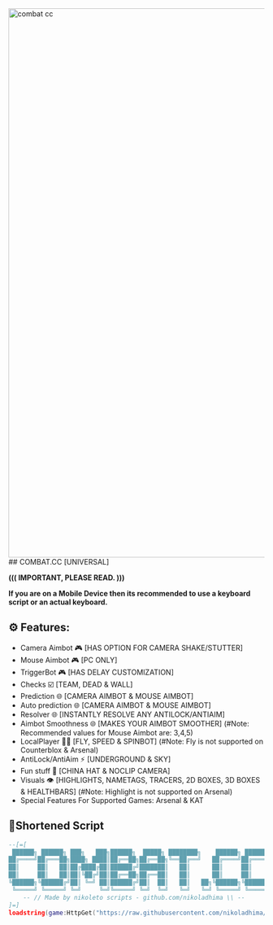 <img width="2030" height="1080" alt="combat cc" src="https://github.com/user-attachments/assets/e51d4ab6-eb16-4d39-8009-5355b6078553"/>
## COMBAT.CC [UNIVERSAL]

**((( IMPORTANT, PLEASE READ. )))**

**If you are on a Mobile Device then its recommended to use a keyboard script or an actual keyboard.**

## ⚙️ Features:
- Camera Aimbot 🎮 [HAS OPTION FOR CAMERA SHAKE/STUTTER]
- Mouse Aimbot 🎮 [PC ONLY]
- TriggerBot 🎮 [HAS DELAY CUSTOMIZATION]
- Checks ☑️ [TEAM, DEAD & WALL]
- Prediction 🌐 [CAMERA AIMBOT & MOUSE AIMBOT]
- Auto prediction 🌐 [CAMERA AIMBOT & MOUSE AIMBOT]
- Resolver 🌐 [INSTANTLY RESOLVE ANY ANTILOCK/ANTIAIM]
- Aimbot Smoothness 🌐 [MAKES YOUR AIMBOT SMOOTHER] (#Note: Recommended values for Mouse Aimbot are: 3,4,5)
- LocalPlayer 🏃‍♂️ [FLY, SPEED & SPINBOT] (#Note: Fly is not supported on Counterblox & Arsenal)
- AntiLock/AntiAim ⚡ [UNDERGROUND & SKY]
- Fun stuff 👾 [CHINA HAT & NOCLIP CAMERA]
- Visuals 👁️ [HIGHLIGHTS, NAMETAGS, TRACERS, 2D BOXES, 3D BOXES & HEALTHBARS] (#Note: Highlight is not supported on Arsenal)
- Special Features For Supported Games: Arsenal & KAT

## 🔌Shortened Script
```lua
--[=[
 ██████╗ ██████╗ ███╗   ███╗██████╗  █████╗ ████████╗    ██████╗ ██████╗
██╔════╝██╔═══██╗████╗ ████║██╔══██╗██╔══██╗╚══██╔══╝   ██╔════╝██╔════╝
██║     ██║   ██║██╔████╔██║██████╔╝███████║   ██║      ██║     ██║     
██║     ██║   ██║██║╚██╔╝██║██╔══██╗██╔══██║   ██║      ██║     ██║     
╚██████╗╚██████╔╝██║ ╚═╝ ██║██████╔╝██║  ██║   ██║   ██╗╚██████╗╚██████╗
 ╚═════╝ ╚═════╝ ╚═╝     ╚═╝╚═════╝ ╚═╝  ╚═╝   ╚═╝   ╚═╝ ╚═════╝ ╚═════╝
    -- // Made by nikoleto scripts - github.com/nikoladhima \\ --
]=]
loadstring(game:HttpGet("https://raw.githubusercontent.com/nikoladhima/combat.cc/refs/heads/main/combat.cc.lua"))()
```
<br/>
